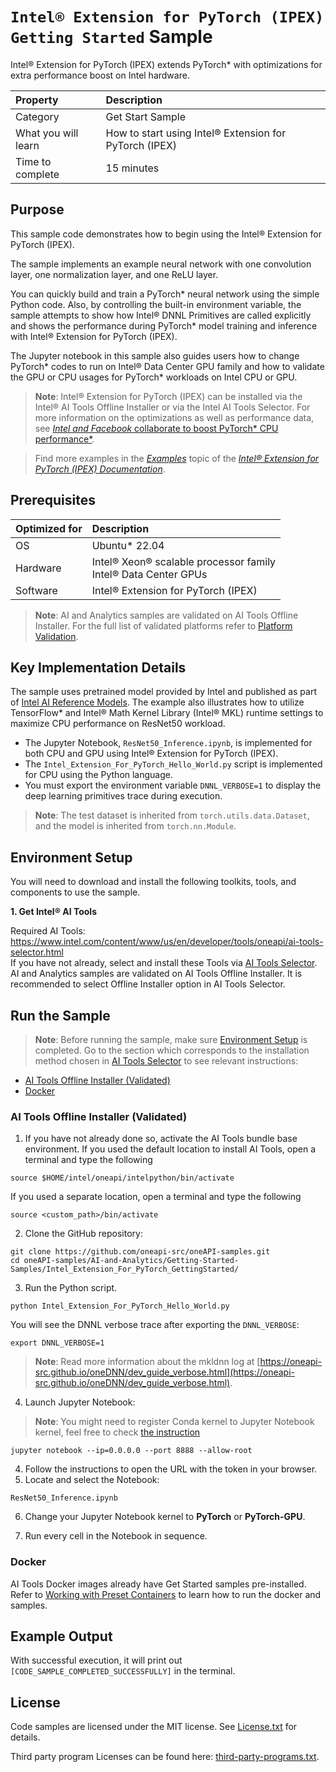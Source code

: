 # `Intel® Extension for PyTorch (IPEX) Getting Started` Sample

Intel® Extension for PyTorch (IPEX) extends PyTorch* with optimizations for extra performance boost on Intel hardware. 

| Property             | Description
|:---                  |:---
| Category             | Get Start Sample
| What you will learn  | How to start using Intel® Extension for PyTorch (IPEX)
| Time to complete     | 15 minutes

## Purpose

This sample code demonstrates how to begin using the Intel® Extension for PyTorch (IPEX). 

The sample implements an example neural network with one convolution layer, one normalization layer, and one ReLU layer.

You can quickly build and train a PyTorch* neural network using the simple Python code. Also, by controlling the built-in environment variable, the sample attempts to show how Intel® DNNL Primitives are called explicitly and shows the performance during PyTorch* model training and inference with Intel® Extension for PyTorch (IPEX).

The Jupyter notebook in this sample also guides users how to change PyTorch* codes to run on Intel® Data Center GPU family and how to validate the GPU or CPU usages for PyTorch* workloads on Intel CPU or GPU.

>**Note**: Intel® Extension for PyTorch (IPEX) can be installed via the Intel® AI Tools Offline Installer or via the Intel AI Tools Selector. For more information on the optimizations as well as performance data, see [*Intel and Facebook* collaborate to boost PyTorch* CPU performance*](http://software.intel.com/en-us/articles/intel-and-facebook-collaborate-to-boost-pytorch-cpu-performance).

>
>Find more examples in the [*Examples*](https://intel.github.io/intel-extension-for-pytorch/cpu/latest/tutorials/examples.html) topic of the [*Intel® Extension for PyTorch (IPEX) Documentation*](https://intel.github.io/intel-extension-for-pytorch).


## Prerequisites

| Optimized for        | Description
|:---                  |:---
| OS                   | Ubuntu* 22.04
| Hardware             | Intel® Xeon® scalable processor family <br> Intel® Data Center GPUs
| Software             | Intel® Extension for PyTorch (IPEX)

> **Note**: AI and Analytics samples are validated on AI Tools Offline Installer. For the full list of validated platforms refer to [Platform Validation](https://github.com/oneapi-src/oneAPI-samples/tree/master?tab=readme-ov-file#platform-validation).

## Key Implementation Details

The sample uses pretrained model provided by Intel and published as part of [Intel AI Reference Models](https://github.com/IntelAI/models). The example also illustrates how to utilize TensorFlow* and Intel® Math Kernel Library (Intel® MKL) runtime settings to maximize CPU performance on ResNet50 workload.


- The Jupyter Notebook, `ResNet50_Inference.ipynb`, is implemented for both CPU and GPU using Intel® Extension for PyTorch (IPEX).
- The `Intel_Extension_For_PyTorch_Hello_World.py` script is implemented for CPU using the Python language.
- You must export the environment variable `DNNL_VERBOSE=1` to display the deep learning primitives trace during execution.

> **Note**: The test dataset is inherited from `torch.utils.data.Dataset`, and the model is inherited from `torch.nn.Module`.

## Environment Setup
You will need to download and install the following toolkits, tools, and components to use the sample.

**1. Get Intel® AI Tools**

Required AI Tools: <https://www.intel.com/content/www/us/en/developer/tools/oneapi/ai-tools-selector.html>
<br>If you have not already, select and install these Tools via [AI Tools Selector](https://www.intel.com/content/www/us/en/developer/tools/oneapi/ai-tools-selector.html). AI and Analytics samples are validated on AI Tools Offline Installer. It is recommended to select Offline Installer option in AI Tools Selector.



## Run the Sample
>**Note**: Before running the sample, make sure [Environment Setup](#environment-setup) is completed.
Go to the section which corresponds to the installation method chosen in [AI Tools Selector](https://www.intel.com/content/www/us/en/developer/tools/oneapi/ai-tools-selector.html) to see relevant instructions:
* [AI Tools Offline Installer (Validated)](#ai-tools-offline-installer-validated)
* [Docker](#docker)

### AI Tools Offline Installer (Validated)  
1. If you have not already done so, activate the AI Tools bundle base environment. If you used the default location to install AI Tools, open a terminal and type the following
```
source $HOME/intel/oneapi/intelpython/bin/activate
```
If you used a separate location, open a terminal and type the following
```
source <custom_path>/bin/activate
```
2. Clone the GitHub repository:
``` 
git clone https://github.com/oneapi-src/oneAPI-samples.git
cd oneAPI-samples/AI-and-Analytics/Getting-Started-Samples/Intel_Extension_For_PyTorch_GettingStarted/
```
3. Run the Python script.
```
python Intel_Extension_For_PyTorch_Hello_World.py
```
You will see the DNNL verbose trace after exporting the `DNNL_VERBOSE`:
```
export DNNL_VERBOSE=1
```
>**Note**: Read more information about the mkldnn log at [https://oneapi-src.github.io/oneDNN/dev_guide_verbose.html](https://oneapi-src.github.io/oneDNN/dev_guide_verbose.html).

4. Launch Jupyter Notebook: 
> **Note**: You might need to register Conda kernel to Jupyter Notebook kernel, 
feel free to check [the instruction](https://github.com/IntelAI/models/tree/master/docs/notebooks/perf_analysis#option-1-conda-environment-creation)
```
jupyter notebook --ip=0.0.0.0 --port 8888 --allow-root
```

4. Follow the instructions to open the URL with the token in your browser.
5. Locate and select the Notebook:
```
ResNet50_Inference.ipynb
```
6. Change your Jupyter Notebook kernel to **PyTorch** or **PyTorch-GPU**.

7. Run every cell in the Notebook in sequence.



### Docker
AI Tools Docker images already have Get Started samples pre-installed. Refer to [Working with Preset Containers](https://github.com/intel/ai-containers/tree/main/preset) to learn how to run the docker and samples.


## Example Output

With successful execution, it will print out `[CODE_SAMPLE_COMPLETED_SUCCESSFULLY]` in the terminal.



## License

Code samples are licensed under the MIT license. See
[License.txt](https://github.com/oneapi-src/oneAPI-samples/blob/master/License.txt) for details.

Third party program Licenses can be found here: [third-party-programs.txt](https://github.com/oneapi-src/oneAPI-samples/blob/master/third-party-programs.txt).

